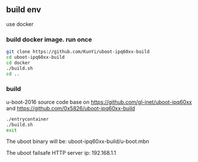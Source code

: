 

## build env

use docker

### build docker image. run once
```bash
git clone https://github.com/KunYi/uboot-ipq60xx-build
cd uboot-ipq60xx-build
cd docker
./build.sh
cd ..
```

### build

u-boot-2016 source code base on https://github.com/gl-inet/uboot-ipq60xx and
https://github.com/0x5826/uboot-ipq60xx-build

```bash
./entrycontainer
./build.sh
exit
```

The uboot binary will be: uboot-ipq60xx-build/u-boot.mbn

The uboot failsafe HTTP server ip: 192.168.1.1
